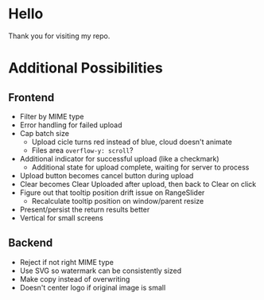 # Hello

Thank you for visiting my repo.

# Additional Possibilities

## Frontend

- Filter by MIME type
- Error handling for failed upload
- Cap batch size
  - Upload cicle turns red instead of blue, cloud doesn't animate
  - Files area `overflow-y: scroll`?
- Additional indicator for successful upload (like a checkmark)
  - Additional state for upload complete, waiting for server to process
- Upload button becomes cancel button during upload
- Clear becomes Clear Uploaded after upload, then back to Clear on click
- Figure out that tooltip position drift issue on RangeSlider
  - Recalculate tooltip position on window/parent resize
- Present/persist the return results better
- Vertical for small screens

## Backend

- Reject if not right MIME type
- Use SVG so watermark can be consistently sized
- Make copy instead of overwriting
- Doesn't center logo if original image is small